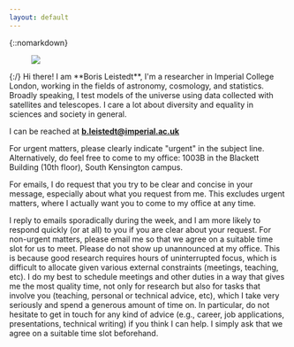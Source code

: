 ```yaml
---
layout: default
---
```


<div class="lead pretty-links">

{::nomarkdown}
<figure class="site-profile">
    <img src="{{ site.baseurl }}/assets/img/me10.jpg">
</figure>
{:/}
Hi there! I am **Boris Leistedt**, I'm a researcher in Imperial College London, working in the fields of astronomy, cosmology, and statistics. Broadly speaking, I test models of the universe using data collected with satellites and telescopes. I care a lot about diversity and equality in sciences and society in general.

I can be reached at **b.leistedt@imperial.ac.uk**

For urgent matters, please clearly indicate "urgent" in the subject line. Alternatively, do feel free to come to my office: 1003B in the Blackett Building (10th floor), South Kensington campus. 

For emails, I do request that you try to be clear and concise in your message, especially about what you request from me. This excludes urgent matters, where I actually want you to come to my office at any time. 

I reply to emails sporadically during the week, and I am more likely to respond quickly (or at all) to you if you are clear about your request. For non-urgent matters, please email me so that we agree on a suitable time slot for us to meet. Please do not show up unannounced at my office. This is because good research requires hours of uninterrupted focus, which is difficult to allocate given various external constraints (meetings, teaching, etc). I do my best to schedule meetings and other duties in a way that gives me the most quality time, not only for research but also for tasks that  involve you (teaching, personal or technical advice, etc), which I take very seriously and spend a generous amount of time on. In particular, do not hesitate to get in touch for any kind of advice (e.g., career, job applications, presentations, technical writing) if you think I can help. I simply ask that we agree on a suitable time slot beforehand.


</div>

